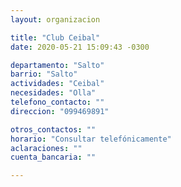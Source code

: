 ```yaml
---
layout: organizacion

title: "Club Ceibal"
date: 2020-05-21 15:09:43 -0300

departamento: "Salto"
barrio: "Salto"
actividades: "Ceibal"
necesidades: "Olla"
telefono_contacto: ""
direccion: "099469891"

otros_contactos: ""
horario: "Consultar telefónicamente"
aclaraciones: ""
cuenta_bancaria: ""

---
```

